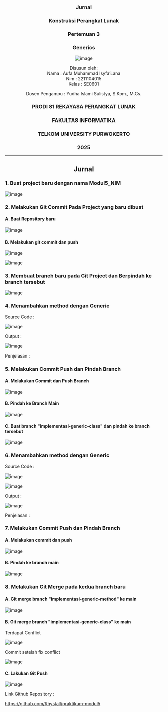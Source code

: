<div align="center">

### Jurnal

### Konstruksi Perangkat Lunak

### Pertemuan 3
### Generics

![image](https://github.com/user-attachments/assets/2948daec-1e7a-4765-8f23-df638a387c87)

Disusun oleh:  
Nama : Aufa Muhammad Isyfa’Lana  
Nim : 2211104015  
Kelas : SE0601

Dosen Pengampu : 
Yudha Islami Sulistya, S.Kom., M.Cs. 

### PRODI S1 REKAYASA PERANGKAT LUNAK  
### FAKULTAS INFORMATIKA  
### TELKOM UNIVERSITY PURWOKERTO  
### 2025

</div>

---
<div align="center">

## Jurnal 

</div>

### 1. Buat project baru dengan nama Modul5_NIM
![image](https://github.com/user-attachments/assets/be9b182f-4c5f-447f-b543-3bf5294cb926)

### 2. Melakukan Git Commit Pada Project yang baru dibuat
#### A. Buat Repository baru 

![image](https://github.com/user-attachments/assets/6bb988ba-d8a2-4788-9906-b9e4605ccecc)
#### B. Melakukan git commit dan push 

![image](https://github.com/user-attachments/assets/49979be5-9b87-4fdc-959e-68b1c20c22f7)

![image](https://github.com/user-attachments/assets/a113064f-68eb-4a12-ab4f-5c3a2711a856)

### 3. Membuat branch baru pada Git Project dan Berpindah ke branch tersebut

![image](https://github.com/user-attachments/assets/1f01c154-da70-4056-91e5-abbdd6e022e7)

### 4. Menambahkan method dengan Generic 

Source Code : 

![image](https://github.com/user-attachments/assets/092433eb-ccb7-43fc-a45c-018d98b68d38)

Output : 

![image](https://github.com/user-attachments/assets/dbc1aa93-af6c-4f97-a240-d5c9a6d091dd)

Penjelasan : 

### 5. Melakukan Commit Push dan Pindah Branch 

#### A. Melakukan Commit dan Push Branch 

![image](https://github.com/user-attachments/assets/01bb055b-f8de-4370-9d09-233ebf692bf9)

#### B. Pindah ke Branch Main 

![image](https://github.com/user-attachments/assets/75af011e-23c7-4905-8656-fdc250e42559)

#### C. Buat branch "implementasi-generic-class" dan pindah ke branch tersebut 

![image](https://github.com/user-attachments/assets/a1f9c7b6-59df-4c07-a7a9-a537cabb2d79)

### 6. Menambahkan method dengan Generic
Source Code :

![image](https://github.com/user-attachments/assets/fcb89c6f-eaa2-4dd7-84a9-728c25e11b1b)

![image](https://github.com/user-attachments/assets/ecbc1e98-26f2-4396-ba90-79129af425a2)

Output : 

![image](https://github.com/user-attachments/assets/5f73c247-86c1-4f24-8618-3a8c2c23fc02)

Penjelasan : 

### 7. Melakukan Commit Push dan Pindah Branch

#### A. Melakukan commit dan push 

![image](https://github.com/user-attachments/assets/c372ee55-b7a8-48ce-97e4-d932d28a4772)

#### B. Pindah ke branch main 

![image](https://github.com/user-attachments/assets/84927d01-7003-4cb2-972f-458f795d7106)

### 8. Melakukan Git Merge pada kedua branch baru 
#### A. Git merge branch "implementasi-generic-method" ke main 

![image](https://github.com/user-attachments/assets/ab36b3e6-ebd2-413f-ad7f-e42ed48706ba)

#### B. Git merge branch "implementasi-generic-class" ke main 
Terdapat Conflict 

![image](https://github.com/user-attachments/assets/8fe626f4-9e76-42e5-a2c0-0a2ce33e280e)

Commit setelah fix conflict 

![image](https://github.com/user-attachments/assets/d7805533-32b6-45c7-9309-338167bf1a83)

#### C. Lakukan Git Push 

![image](https://github.com/user-attachments/assets/bd934cf8-1020-4b13-b2f3-5673693a6c36)

Link Github Repository :

https://github.com/Rhystall/praktikum-modul5



